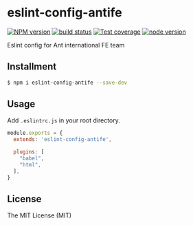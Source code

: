 # eslint-config-antife

[![NPM version][npm-image]][npm-url]
[![build status][travis-image]][travis-url]
[![Test coverage][coveralls-image]][coveralls-url]
[![node version][node-image]][node-url]

[npm-image]: http://img.shields.io/npm/v/eslint-config-antife.svg?style=flat-square
[npm-url]: http://npmjs.org/package/eslint-config-antife
[travis-image]: https://img.shields.io/travis/ant-ife/eslint-config-antife.svg?style=flat-square
[travis-url]: https://travis-ci.org/ant-ife/eslint-config-antife
[coveralls-image]: https://img.shields.io/coveralls/ant-ife/eslint-config-antife.svg?style=flat-square
[coveralls-url]: https://coveralls.io/r/ant-ife/eslint-config-antife?branch=master
[node-image]: https://img.shields.io/badge/node.js-%3E=8-green.svg?style=flat-square
[node-url]: http://nodejs.org/download/

Eslint config for Ant international FE team

## Installment

```bash
$ npm i eslint-config-antife --save-dev
```

## Usage

Add `.eslintrc.js` in your root directory.

```javascript
module.exports = {
  extends: 'eslint-config-antife',

  plugins: [
    "babel",
    "html",
  ],
}
```

## License

The MIT License (MIT)
